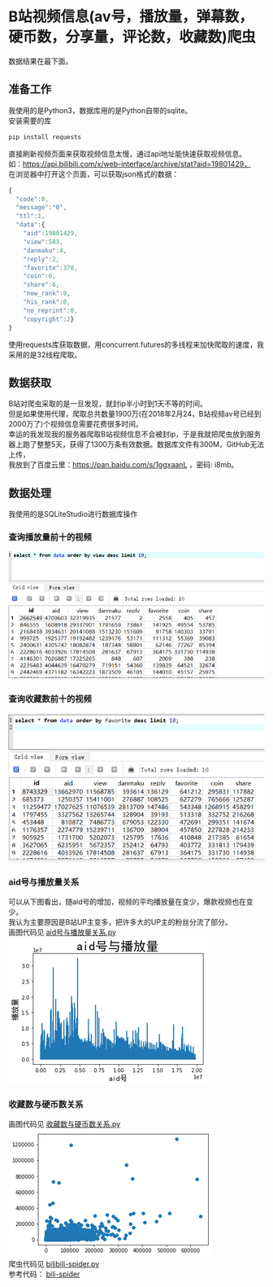 # B站视频信息(av号，播放量，弹幕数，硬币数，分享量，评论数，收藏数)爬虫


数据结果在最下面。</br>

## 准备工作

我使用的是Python3，数据库用的是Python自带的sqlite。</br>
安装需要的库</br>

```python
pip install requests
```

直接刷新视频页面来获取视频信息太慢，通过api地址能快速获取视频信息。</br>
如：https://api.bilibili.com/x/web-interface/archive/stat?aid=19801429，</br>
在浏览器中打开这个页面，可以获取json格式的数据：</br>
```javascript
{
  "code":0,
  "message":"0",
  "ttl":1,
  "data":{
    "aid":19801429,
    "view":583,
    "danmaku":4,
    "reply":2,
    "favorite":378,
    "coin":6,
    "share":6,
    "now_rank":0,
    "his_rank":0,
    "no_reprint":0,
    "copyright":2}
}
```
使用requests库获取数据，用concurrent.futures的多线程来加快爬取的速度，我采用的是32线程爬取。</br>

## 数据获取
B站对爬虫采取的是一旦发现，就封ip半小时到1天不等的时间。</br>
但是如果使用代理，爬取总共数量1900万(在2018年2月24，B站视频av号已经到2000万了)个视频信息需要花费很多时间。</br>
幸运的我发现我的服务器爬取B站视频信息不会被封ip，于是我就把爬虫放到服务器上跑了整整5天，获得了1300万条有效数据。数据库文件有300M，GitHub无法上传，</br>
我放到了百度云里：https://pan.baidu.com/s/1ggxaanL ，密码: i8mb。</br>

## 数据处理
我使用的是SQLiteStudio进行数据库操作</br>
### 查询播放量前十的视频
![](image/查询播放量前十的视频.png)</br>
### 查询收藏数前十的视频
![](image/查询收藏数前十的视频.png)</br>
### aid号与播放量关系
可以从下图看出，随aid号的增加，视频的平均播放量在变少，爆款视频也在变少。</br>
我认为主要原因是B站UP主变多，把许多大的UP主的粉丝分流了部分。</br>
画图代码见 [aid号与播放量关系.py](code/aid号与播放量关系.py)</br>
![](image/aid号与播放量.png)</br>
### 收藏数与硬币数关系
画图代码见 [收藏数与硬币数关系.py](code/收藏数与硬币数关系.py)</br>
![](image/收藏数与硬币数关系.png)</br>
爬虫代码见 [bilibili-spider.py](bilibili-spider.py)</br>
参考代码： [bili-spider](https://github.com/chenjiandongx/bili-spider)</br>